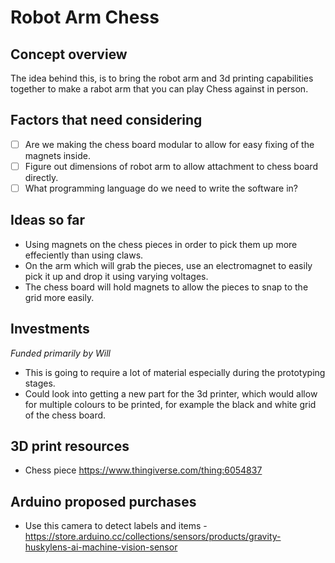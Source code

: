 # Robot Arm Chess

## Concept overview

The idea behind this, is to bring the robot arm and 3d printing capabilities together to make a rabot arm that you can play Chess against in person.

## Factors that need considering

- [ ] Are we making the chess board modular to allow for easy fixing of the magnets inside.
- [ ] Figure out dimensions of robot arm to allow attachment to chess board directly.
- [ ] What programming language do we need to write the software in?

## Ideas so far

- Using magnets on the chess pieces in order to pick them up more effeciently than using claws.
- On the arm which will grab the pieces, use an electromagnet to easily pick it up and drop it using varying voltages.
- The chess board will hold magnets to allow the pieces to snap to the grid more easily.

## Investments

*Funded primarily by Will*

- This is going to require a lot of material especially during the prototyping stages.
- Could look into getting a new part for the 3d printer, which would allow for multiple colours to be printed, for example the black and white grid of the chess board.

## 3D print resources

- Chess piece https://www.thingiverse.com/thing:6054837

## Arduino proposed purchases

- Use this camera to detect labels and items - https://store.arduino.cc/collections/sensors/products/gravity-huskylens-ai-machine-vision-sensor
